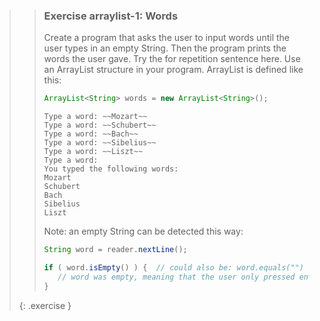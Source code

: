 >> ### Exercise arraylist-1: Words
>> 
>> Create a program that asks the user to input words until the user types in an empty String. Then the program prints the words the user gave. Try the for repetition sentence here. Use an ArrayList structure in your program. ArrayList is defined like this:
>>
>>```java
>> ArrayList<String> words = new ArrayList<String>();
>>```
>>
>>```output
>> Type a word: ~~Mozart~~
>> Type a word: ~~Schubert~~
>> Type a word: ~~Bach~~
>> Type a word: ~~Sibelius~~
>> Type a word: ~~Liszt~~
>> Type a word:
>> You typed the following words:
>> Mozart
>> Schubert
>> Bach
>> Sibelius
>> Liszt
>>```
>>
>> Note: an empty String can be detected this way:
>> 
>>```java
>> String word = reader.nextLine();
>> 
>> if ( word.isEmpty() ) {  // could also be: word.equals("")
>>    // word was empty, meaning that the user only pressed enter
>> }
>> ```
>> 
>{: .exercise }